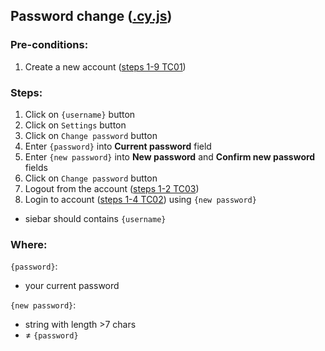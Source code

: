 ## Password change ([.cy.js](/cypress/e2e/1.%20Registration%20and%20Authorization/TC05.cy.js))
### Pre-conditions:
1. Create a new account ([steps 1-9 TC01](/Test_cases/TC01.md))
### Steps:
1. Click on `{username}` button
2. Click on `Settings` button
3. Click on `Change password` button
4. Enter `{password}` into **Current password** field
5. Enter `{new password}` into **New password** and **Confirm new password** fields
6. Click on `Change password` button
7. Logout from the account ([steps 1-2 TC03](/Test_cases/TC03.md))
8. Login to account ([steps 1-4 TC02](/Test_cases/TC02.md)) using `{new password}`
* siebar should contains `{username}`
### Where:
`{password}`:
* your current password

`{new password}`:
* string with length >7 chars
* ≠ `{password}`